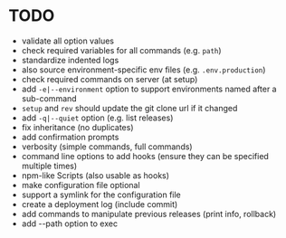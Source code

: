 # TODO

* validate all option values
* check required variables for all commands (e.g. `path`)
* standardize indented logs
* also source environment-specific env files (e.g. `.env.production`)
* check required commands on server (at setup)
* add `-e|--environment` option to support environments named after a sub-command
* `setup` and `rev` should update the git clone url if it changed
* add `-q|--quiet` option (e.g. list releases)
* fix inheritance (no duplicates)
* add confirmation prompts
* verbosity (simple commands, full commands)
* command line options to add hooks (ensure they can be specified multiple times)
* npm-like Scripts (also usable as hooks)
* make configuration file optional
* support a symlink for the configuration file
* create a deployment log (include commit)
* add commands to manipulate previous releases (print info, rollback)
* add --path option to exec
